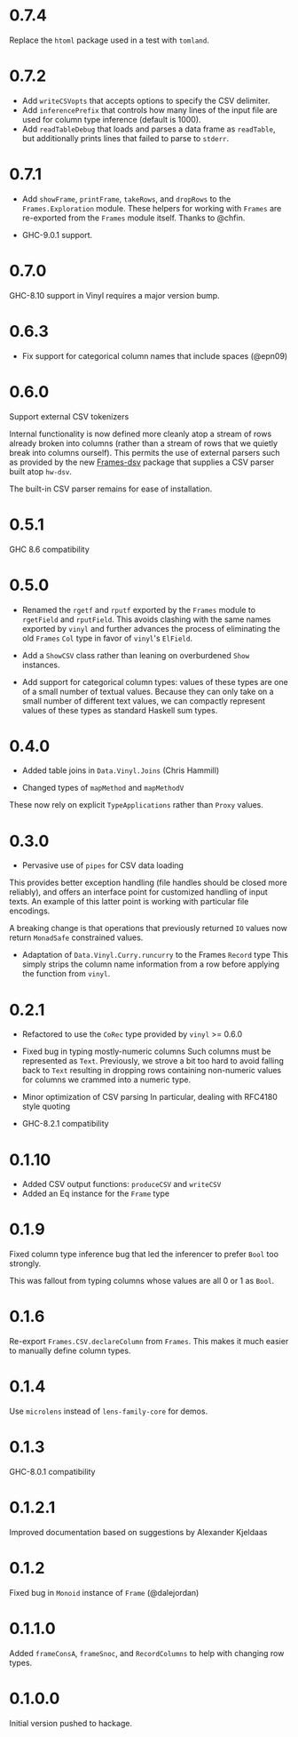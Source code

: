 # 0.7.4
Replace the `htoml` package used in a test with `tomland`.

# 0.7.2

- Add `writeCSVopts` that accepts options to specify the CSV delimiter.
- Add `inferencePrefix` that controls how many lines of the input file are used for column type inference (default is 1000).
- Add `readTableDebug` that loads and parses a data frame as `readTable`, but additionally prints lines that failed to parse to `stderr`.

# 0.7.1

- Add `showFrame`, `printFrame`, `takeRows`, and `dropRows` to the `Frames.Exploration` module. These helpers for working with `Frames` are re-exported from the `Frames` module itself. Thanks to @chfin.

- GHC-9.0.1 support.

# 0.7.0

GHC-8.10 support in Vinyl requires a major version bump.

# 0.6.3
 
- Fix support for categorical column names that include spaces (@epn09)

# 0.6.0
Support external CSV tokenizers

Internal functionality is now defined more cleanly atop a stream of rows already broken into columns (rather than a stream of rows that we quietly break into columns ourself). This permits the use of external parsers such as provided by the new [Frames-dsv](https://hackage.haskell.org/package/Frames-dsv) package that supplies a CSV parser built atop `hw-dsv`.

The built-in CSV parser remains for ease of installation.

# 0.5.1
GHC 8.6 compatibility

# 0.5.0

- Renamed the `rgetf` and `rputf` exported by the `Frames` module to `rgetField` and `rputField`. This avoids clashing with the same names exported by `vinyl` and further advances the process of eliminating the old `Frames` `Col` type in favor of `vinyl`'s `ElField`.

- Add a `ShowCSV` class rather than leaning on overburdened `Show` instances.

- Add support for categorical column types: values of these types are one of a small number of textual values. Because they can only take on a small number of different text values, we can compactly represent values of these types as standard Haskell sum types.

# 0.4.0

- Added table joins in `Data.Vinyl.Joins` (Chris Hammill)

- Changed types of `mapMethod` and `mapMethodV`

These now rely on explicit `TypeApplications` rather than `Proxy` values.

# 0.3.0

- Pervasive use of `pipes` for CSV data loading

This provides better exception handling (file handles should be closed more reliably), and offers an interface point for customized handling of input texts. An example of this latter point is working with particular file encodings.

A breaking change is that operations that previously returned `IO` values now return `MonadSafe` constrained values.

- Adaptation of `Data.Vinyl.Curry.runcurry` to the Frames `Record` type
This simply strips the column name information from a row before applying the function from `vinyl`.

# 0.2.1

- Refactored to use the `CoRec` type provided by `vinyl` >= 0.6.0

- Fixed bug in typing mostly-numeric columns
Such columns must be represented as `Text`. Previously, we strove a bit too hard to avoid falling back to `Text` resulting in dropping rows containing non-numeric values for columns we crammed into a numeric type.

- Minor optimization of CSV parsing
In particular, dealing with RFC4180 style quoting

- GHC-8.2.1 compatibility

# 0.1.10

- Added CSV output functions: `produceCSV` and `writeCSV`
- Added an Eq instance for the `Frame` type


# 0.1.9

Fixed column type inference bug that led the inferencer to prefer `Bool` too strongly.

This was fallout from typing columns whose values are all 0 or 1 as `Bool`.

# 0.1.6

Re-export `Frames.CSV.declareColumn` from `Frames`. This makes it much
easier to manually define column types.

# 0.1.4

Use `microlens` instead of `lens-family-core` for demos.

# 0.1.3

GHC-8.0.1 compatibility

# 0.1.2.1

Improved documentation based on suggestions by Alexander Kjeldaas

# 0.1.2

Fixed bug in `Monoid` instance of `Frame` (@dalejordan)

# 0.1.1.0

Added `frameConsA`, `frameSnoc`, and `RecordColumns` to help with
changing row types.

# 0.1.0.0

Initial version pushed to hackage.
